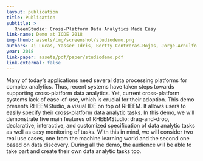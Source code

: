 ```yaml
---
layout: publication
title: Publication
subtitle: >
   RheemStudio: Cross-Platform Data Analytics Made Easy
link-name: Demo at ICDE 2018
img-thumb: assets/img/screenshot/studiodemo.png
authors: Ji Lucas, Yasser Idris, Bertty Contreras-Rojas, Jorge-Arnulfo Quiané-Ruiz and Sanjay Chawla
year: 2018
link-paper: assets/pdf/paper/studiodemo.pdf
link-external: false
---
```


Many of today’s applications need several data processing platforms for complex analytics. Thus, recent systems have taken steps towards supporting cross-platform data analytics. Yet, current cross-platform systems lack of ease-of-use, which is crucial for their adoption. This demo presents RHEEMStudio, a visual IDE on top of RHEEM. It allows users to easily specify their cross-platform data analytic tasks. In this demo, we will demonstrate five main features of RHEEMStudio: drag-and-drop, declarative, interactive, and customized specification of data analytic tasks as well as easy monitoring of tasks. With this in mind, we will consider two real use cases, one from the machine learning world and the second one based on data discovery. During all the demo, the audience will be able to take part and create their own data analytic tasks too.
